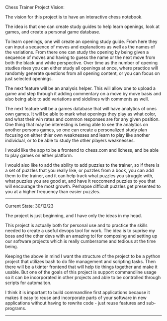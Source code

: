 Chess Trainer Project Vision:

The vision for this project is to have an interactive chess notebook.

The idea is that one can create study guides to help learn openings, look at
games, and create a personal game database.

To learn openings, one will create an opening study guide. From here they can
input a sequence of moves and explanations as well as the names of the
variations. From there one can study the opening by being given a sequence of
moves and having to guess the name or the next move from both the black and
white perspective. Over time as the number of opening studies rises you can
either study all openings at once, where practice will randomly generate
questions from all opening content, or you can focus on just selected openings.

The next feature will be an analysis helper. This will allow one to upload a
game and step through it adding commentary on a move by move basis and also
being able to add variations and sidelines with comments as well. 

The next feature will be a games database that will have analytics of ones own
games. It will be able to mark what openings they play as what color, and what
their win rates and common responses are for any given position. One thing that
may be interesting is being able to see the analytics on another persons games,
so one can create a personalized study plan focusing on either thier own
weaknesses and learn to play like another individual, or to be able to study
the other players weaknesses.

I would like the app to be a frontend to chess.com and lichess, and be able to
play games on either platform.

I would also like to add the ability to add puzzles to the trainer, so if there
is a set of puzzles that you really like, or puzzles from a book, you can add
them to the trainer, and it can help track what puzzles you struggle with, what
puzzles you are good at, and have it reccomend puzzles to you that will
encourage the most growth. Perhapse difficult puzzles get presented to you at a
higher frequency than easier puzzles.

-------------------------------------------------------------------------------

Current State: 30/12/23

The project is just beginning, and I have only the ideas in my head.

This project is actually both for personal use and to practice the skills
needed to create a useful devops tool for work. The idea is to suprise my boss
and the other devs with an amazing tol for composing and setting up our
software projects which is really cumbersome and tedious at the time being.

Keeping the above in mind I want the structure of the project to be a python
project that utilizes bash to do file management and scripting tasks. Then
there will be a tkinter frontend that will help tie things together and make it
usable. But one of the goals of this project is support commandline usage so it
can be incorporated in other projects and able to be controlled through scripts
for automaiton.

I think it is important to build commandline first applications because it
makes it easy to reuse and incorporate parts of your software in new
applications without having to rewrite code - just reuse features and
sub-programs.

-------------------------------------------------------------------------------
